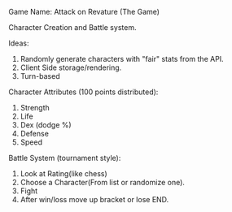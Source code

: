 Game Name: Attack on Revature (The Game)

Character Creation and Battle system.

Ideas:

1. Randomly generate characters with "fair" stats from the API.
2. Client Side storage/rendering.
3. Turn-based

Character Attributes (100 points distributed):
1. Strength
2. Life
3. Dex (dodge %)
4. Defense
5. Speed



Battle System (tournament style):

1. Look at Rating(like chess)
2. Choose a Character(From list or randomize one).
3. Fight
4. After win/loss move up bracket or lose END.